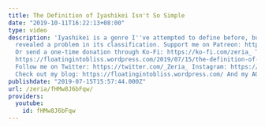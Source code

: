 ```yaml
---
title: The Definition of Iyashikei Isn't So Simple
date: "2019-10-11T16:22:13+08:00"
type: video
description: 'Iyashikei is a genre I''ve attempted to define before, but Natsume Yuujincho
  revealed a problem in its classification. Support me on Patreon: https://www.patreon.com/Zeria
  Or send a one-time donation through Ko-Fi: https://ko-fi.com/zeria_ Transcript:
  https://floatingintobliss.wordpress.com/2019/07/15/the-definition-of-iyashikei-isnt-so-simple/
  Follow me on Twitter: https://twitter.com/_Zeria_ Instagram: https://www.instagram.com/thesapphicsanctuary/
  Check out my blog: https://floatingintobliss.wordpress.com/ And my AO3 page: https://archiveofourown.org/users/Zeria/works'
publishdate: "2019-07-15T15:57:44.000Z"
url: /zeria/fHMw8J6bFqw/
providers:
  youtube:
    id: fHMw8J6bFqw
---
```

